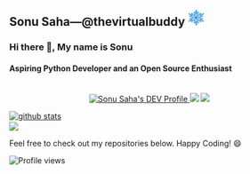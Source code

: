 ## Sonu Saha—@thevirtualbuddy <a href='https://archiveprogram.github.com/'><img src='https://raw.githubusercontent.com/acervenky/animated-github-badges/master/assets/acbadge.gif' width='30' height='30'></a> 
### Hi there 👋, My name is Sonu 
#### Aspiring Python Developer and an Open Source Enthusiast
<p align="center">
<br>
<a href="https://dev.to/thevirtualbuddy">
  <img src="https://d2fltix0v2e0sb.cloudfront.net/dev-badge.svg" alt="Sonu Saha's DEV Profile" height="30" width="30">
</a>
<a href= "https://www.linkedin.com/in/sonu-saha-a97754131/"><img src="https://img.icons8.com/material-outlined/30/000000/linkedin.png"/></a>
<a href= "https://twitter.com/thevirtualbuddy/"><img src="https://img.icons8.com/material-outlined/30/000000/twitter.png"/></a>
</p>

<div>
  <a href="https://github.com/thevirtualbuddy">
  <img src="https://github-readme-stats.vercel.app/api/?username=thevirtualbuddy&show_icons=true&title_color=fffffff&icon_color=000000&text_color=000000" alt="github stats"/>
  </a>
  <br>
  <a href="https://github.com/thevirtualbuddy">
  <img align="center" src="https://github-readme-stats.vercel.app/api/top-langs/?username=thevirtualbuddy&theme=light&hide_langs_below=1" />
  </a>
</div>

Feel free to check out my repositories below.
Happy Coding! 😄


![Profile views](https://gpvc.arturio.dev/thevirtualbuddy)  
<!--
**thevirtualbuddy/thevirtualbuddy** is a ✨ _special_ ✨ repository because its `README.md` (this file) appears on your GitHub profile.

Here are some ideas to get you started:

- 🔭 I’m currently working on ...
 ...
- 👯 I’m looking to collaborate on ...
- 🤔 I’m looking for help with ...
- 💬 Ask me about ...
- 📫 How to reach me: ...
- 😄 Pronouns: ...
- ⚡ Fun fact: ...
-->
